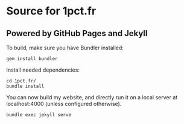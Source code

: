 # Source for 1pct.fr
## Powered by GitHub Pages and Jekyll

To build, make sure you have Bundler installed:
```
gem install bundler
```

Install needed dependencies:
```
cd 1pct.fr/
bundle install
```

You can now build my website, and directly run it on a local server at localhost:4000 (unless configured otherwise).
```
bundle exec jekyll serve
```
